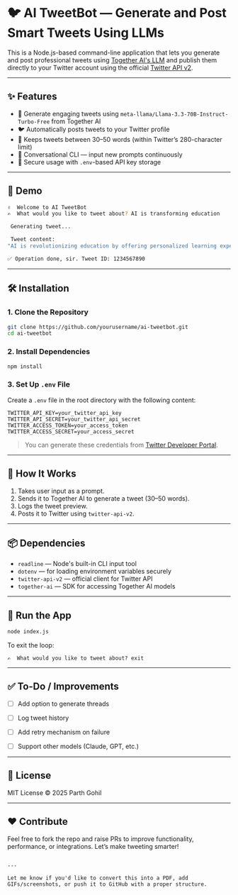 # 🐦 AI TweetBot — Generate and Post Smart Tweets Using LLMs

This is a Node.js-based command-line application that lets you generate and post professional tweets using [Together AI's LLM](https://docs.together.ai/) and publish them directly to your Twitter account using the official [Twitter API v2](https://developer.twitter.com/en/docs/twitter-api).

---

## ✨ Features

- 🤖 Generate engaging tweets using `meta-llama/Llama-3.3-70B-Instruct-Turbo-Free` from Together AI
- 🐦 Automatically posts tweets to your Twitter profile
- 🧠 Keeps tweets between 30–50 words (within Twitter’s 280-character limit)
- 💬 Conversational CLI — input new prompts continuously
- 🔐 Secure usage with `.env`-based API key storage

---

## 🚀 Demo

```bash
✌️  Welcome to AI TweetBot
✍️  What would you like to tweet about? AI is transforming education

 Generating tweet...

 Tweet content:
"AI is revolutionizing education by offering personalized learning experiences, instant feedback, and smarter content delivery. It's transforming classrooms into interactive, data-driven environments that adapt to each student’s pace and style."

✅ Operation done, sir. Tweet ID: 1234567890
````

---

## 🛠️ Installation

### 1. Clone the Repository

```bash
git clone https://github.com/yourusername/ai-tweetbot.git
cd ai-tweetbot
```

### 2. Install Dependencies

```bash
npm install
```

### 3. Set Up `.env` File

Create a `.env` file in the root directory with the following content:

```env
TWITTER_API_KEY=your_twitter_api_key
TWITTER_API_SECRET=your_twitter_api_secret
TWITTER_ACCESS_TOKEN=your_access_token
TWITTER_ACCESS_SECRET=your_access_secret
```

> You can generate these credentials from [Twitter Developer Portal](https://developer.twitter.com/en/portal/dashboard).

---

## 🧠 How It Works

1. Takes user input as a prompt.
2. Sends it to Together AI to generate a tweet (30–50 words).
3. Logs the tweet preview.
4. Posts it to Twitter using `twitter-api-v2`.

---

## 📦 Dependencies

- `readline` — Node's built-in CLI input tool
- `dotenv` — for loading environment variables securely
- `twitter-api-v2` — official client for Twitter API
- `together-ai` — SDK for accessing Together AI models

---

## 🏁 Run the App

```bash
node index.js
```

To exit the loop:

```
✍️  What would you like to tweet about? exit
```

---

## ✅ To-Do / Improvements

- [ ] Add option to generate threads

- [ ] Log tweet history

- [ ] Add retry mechanism on failure

- [ ] Support other models (Claude, GPT, etc.)

---

## 📜 License

MIT License © 2025 Parth Gohil

---

## ❤️ Contribute

Feel free to fork the repo and raise PRs to improve functionality, performance, or integrations. Let’s make tweeting smarter!

```

---

Let me know if you'd like to convert this into a PDF, add GIFs/screenshots, or push it to GitHub with a proper structure.
```
